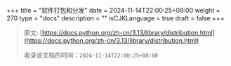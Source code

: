 +++
title = "软件打包和分发"
date = 2024-11-14T22:00:25+08:00
weight = 270
type = "docs"
description = ""
isCJKLanguage = true
draft = false
+++

> 原文: [https://docs.python.org/zh-cn/3.13/library/distribution.html](https://docs.python.org/zh-cn/3.13/library/distribution.html)
>
> 收录该文档的时间：`2024-11-14T22:00:25+08:00`
